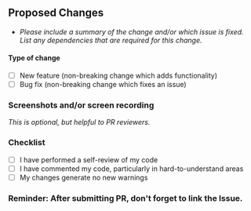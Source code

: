 ## Proposed Changes

- <p><em>Please include a summary of the change and/or which issue is fixed. List any dependencies that are required for this change.</em></p>

#### Type of change

- [ ] New feature (non-breaking change which adds functionality)
- [ ] Bug fix (non-breaking change which fixes an issue)

### Screenshots and/or screen recording 
<em> This is optional, but helpful to PR reviewers.</em>

### Checklist
- [ ] I have performed a self-review of my code
- [ ] I have commented my code, particularly in hard-to-understand areas
- [ ] My changes generate no new warnings

### Reminder: After submitting PR, don't forget to link the Issue.
